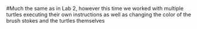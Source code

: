 #Much the same as in Lab 2, however this time we worked with multiple turtles executing their own instructions as well as changing the color of the brush stokes and the turtles themselves
